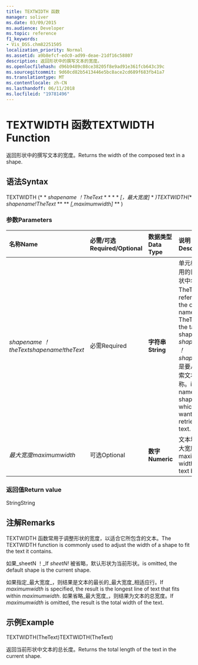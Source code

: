 ```yaml
---
title: TEXTWIDTH 函数
manager: soliver
ms.date: 03/09/2015
ms.audience: Developer
ms.topic: reference
f1_keywords:
- Vis_DSS.chm82251505
localization_priority: Normal
ms.assetid: a9b8efcf-edc0-ad99-deae-21df16c58807
description: 返回形状中的撰写文本的宽度。
ms.openlocfilehash: d96b9489c08ce38205f8e9ad91e361fcb643c39c
ms.sourcegitcommit: 9d60cd82b5413446e5bc8ace2cd689f683fb41a7
ms.translationtype: MT
ms.contentlocale: zh-CN
ms.lasthandoff: 06/11/2018
ms.locfileid: "19781496"
---
```

# <a name="textwidth-function"></a><span data-ttu-id="de8d1-103">TEXTWIDTH 函数</span><span class="sxs-lookup"><span data-stu-id="de8d1-103">TEXTWIDTH Function</span></span>

<span data-ttu-id="de8d1-104">返回形状中的撰写文本的宽度。</span><span class="sxs-lookup"><span data-stu-id="de8d1-104">Returns the width of the composed text in a shape.</span></span> 
  
## <a name="syntax"></a><span data-ttu-id="de8d1-105">语法</span><span class="sxs-lookup"><span data-stu-id="de8d1-105">Syntax</span></span>

<span data-ttu-id="de8d1-106">TEXTWIDTH (* * *shapename ！TheText* * * * * *[，最大宽度]* * *)</span><span class="sxs-lookup"><span data-stu-id="de8d1-106">TEXTWIDTH(** *shapename!TheText* ** ** *[,maximumwidth]* ** )</span></span> 
  
### <a name="parameters"></a><span data-ttu-id="de8d1-107">参数</span><span class="sxs-lookup"><span data-stu-id="de8d1-107">Parameters</span></span>

|<span data-ttu-id="de8d1-108">**名称**</span><span class="sxs-lookup"><span data-stu-id="de8d1-108">**Name**</span></span>|<span data-ttu-id="de8d1-109">**必需/可选**</span><span class="sxs-lookup"><span data-stu-id="de8d1-109">**Required/Optional**</span></span>|<span data-ttu-id="de8d1-110">**数据类型**</span><span class="sxs-lookup"><span data-stu-id="de8d1-110">**Data Type**</span></span>|<span data-ttu-id="de8d1-111">**说明**</span><span class="sxs-lookup"><span data-stu-id="de8d1-111">**Description**</span></span>|
|:-----|:-----|:-----|:-----|
| <span data-ttu-id="de8d1-112">_shapename ！ theText_</span><span class="sxs-lookup"><span data-stu-id="de8d1-112">_shapename!theText_</span></span> <br/> |<span data-ttu-id="de8d1-113">必需</span><span class="sxs-lookup"><span data-stu-id="de8d1-113">Required</span></span>  <br/> |<span data-ttu-id="de8d1-114">**字符串**</span><span class="sxs-lookup"><span data-stu-id="de8d1-114">**String**</span></span> <br/> |<span data-ttu-id="de8d1-115">单元格的引用的目标形状中名为 TheText。</span><span class="sxs-lookup"><span data-stu-id="de8d1-115">A reference to the cell named TheText in the target shape.</span></span>  <span data-ttu-id="de8d1-116">_shapename ！_</span><span class="sxs-lookup"><span data-stu-id="de8d1-116">_shapename!_</span></span> <span data-ttu-id="de8d1-117">是要从中检索文本的名称。</span><span class="sxs-lookup"><span data-stu-id="de8d1-117">is the name of the shape from which you want to retrieve the text.</span></span>  <br/> |
| <span data-ttu-id="de8d1-118">_最大宽度_</span><span class="sxs-lookup"><span data-stu-id="de8d1-118">_maximumwidth_</span></span> <br/> |<span data-ttu-id="de8d1-119">可选</span><span class="sxs-lookup"><span data-stu-id="de8d1-119">Optional</span></span>  <br/> |<span data-ttu-id="de8d1-120">**数字**</span><span class="sxs-lookup"><span data-stu-id="de8d1-120">**Numeric**</span></span> <br/> |<span data-ttu-id="de8d1-121">文本块的最大宽度。</span><span class="sxs-lookup"><span data-stu-id="de8d1-121">The maximum width of the text block.</span></span>  <br/> |
   
### <a name="return-value"></a><span data-ttu-id="de8d1-122">返回值</span><span class="sxs-lookup"><span data-stu-id="de8d1-122">Return value</span></span>

<span data-ttu-id="de8d1-123">String</span><span class="sxs-lookup"><span data-stu-id="de8d1-123">String</span></span>
  
## <a name="remarks"></a><span data-ttu-id="de8d1-124">注解</span><span class="sxs-lookup"><span data-stu-id="de8d1-124">Remarks</span></span>

<span data-ttu-id="de8d1-125">TEXTWIDTH 函数常用于调整形状的宽度，以适合它所包含的文本。</span><span class="sxs-lookup"><span data-stu-id="de8d1-125">The TEXTWIDTH function is commonly used to adjust the width of a shape to fit the text it contains.</span></span>
  
<span data-ttu-id="de8d1-126">如果_sheetN ！_</span><span class="sxs-lookup"><span data-stu-id="de8d1-126">If  _sheetN!_</span></span> <span data-ttu-id="de8d1-127">被省略，默认形状为当前形状。</span><span class="sxs-lookup"><span data-stu-id="de8d1-127">is omitted, the default shape is the current shape.</span></span> 
  
<span data-ttu-id="de8d1-128">如果指定_最大宽度_，则结果是文本的最长的_最大宽度_相适应行。</span><span class="sxs-lookup"><span data-stu-id="de8d1-128">If  _maximumwidth_ is specified, the result is the longest line of text that fits within  _maximumwidth_.</span></span> <span data-ttu-id="de8d1-129">如果省略_最大宽度_，则结果为文本的总宽度。</span><span class="sxs-lookup"><span data-stu-id="de8d1-129">If  _maximumwidth_ is omitted, the result is the total width of the text.</span></span> 
  
## <a name="example"></a><span data-ttu-id="de8d1-130">示例</span><span class="sxs-lookup"><span data-stu-id="de8d1-130">Example</span></span>

<span data-ttu-id="de8d1-131">TEXTWIDTH(TheText)</span><span class="sxs-lookup"><span data-stu-id="de8d1-131">TEXTWIDTH(TheText)</span></span> 
  
<span data-ttu-id="de8d1-132">返回当前形状中文本的总长度。</span><span class="sxs-lookup"><span data-stu-id="de8d1-132">Returns the total length of the text in the current shape.</span></span> 
  

